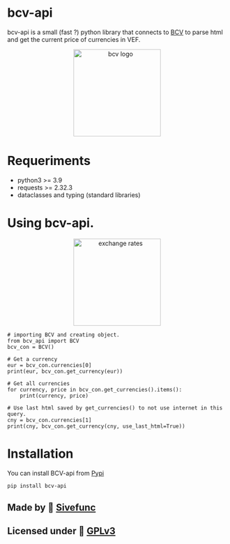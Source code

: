 # bcv-api
bcv-api is a small (fast ?) python library that connects to
[BCV](https://www.bcv.org.ve) to parse html and get the current price of
currencies in VEF. 
<div align="center">
<img
    src="https://codeberg.org/Sivefunc/bcv-api/raw/branch/main/readme_res/logo.png"
    alt="bcv logo"
    width="200"
    height="200"/>
</div>

# Requeriments
- python3 >= 3.9
- requests >= 2.32.3
- dataclasses and typing (standard libraries)

# Using bcv-api.
<div align="center">
<img
    src="https://codeberg.org/Sivefunc/bcv-api/raw/branch/main/readme_res/exchange-rates.png"
    alt="exchange rates"
    width="200"
    height="200"/>
</div>

```python3
# importing BCV and creating object.
from bcv_api import BCV
bcv_con = BCV()

# Get a currency
eur = bcv_con.currencies[0]
print(eur, bcv_con.get_currency(eur))

# Get all currencies
for currency, price in bcv_con.get_currencies().items():
    print(currency, price)

# Use last html saved by get_currencies() to not use internet in this query.
cny = bcv_con.currencies[1]
print(cny, bcv_con.get_currency(cny, use_last_html=True))
```

# Installation
You can install BCV-api from [Pypi](https://pypi.org/project/bcv-api/)
```sh
pip install bcv-api
```

## Made by :link: [Sivefunc](https://gitlab.com/sivefunc)
## Licensed under :link: [GPLv3](https://codeberg.org/Sivefunc/bcv-api/src/branch/main/LICENSE)
